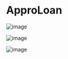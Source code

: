 # ApproLoan

![image](https://github.com/aayu5hgit/ApproLoan/assets/86314754/ce6a2881-ab6f-4d4b-9e1e-211ff0a511e1)

![image](https://github.com/aayu5hgit/ApproLoan/assets/86314754/c507275a-d1f6-431a-9a9b-a74d4a5f1a60)

![image](https://github.com/aayu5hgit/ApproLoan/assets/86314754/b98d3212-bedd-467f-bcc1-d0b1b17052ef)
